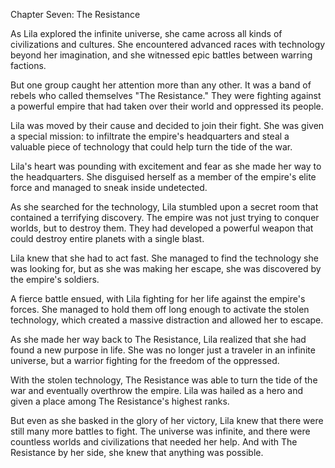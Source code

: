Chapter Seven: The Resistance

As Lila explored the infinite universe, she came across all kinds of civilizations and cultures. She encountered advanced races with technology beyond her imagination, and she witnessed epic battles between warring factions.

But one group caught her attention more than any other. It was a band of rebels who called themselves "The Resistance." They were fighting against a powerful empire that had taken over their world and oppressed its people.

Lila was moved by their cause and decided to join their fight. She was given a special mission: to infiltrate the empire's headquarters and steal a valuable piece of technology that could help turn the tide of the war.

Lila's heart was pounding with excitement and fear as she made her way to the headquarters. She disguised herself as a member of the empire's elite force and managed to sneak inside undetected.

As she searched for the technology, Lila stumbled upon a secret room that contained a terrifying discovery. The empire was not just trying to conquer worlds, but to destroy them. They had developed a powerful weapon that could destroy entire planets with a single blast.

Lila knew that she had to act fast. She managed to find the technology she was looking for, but as she was making her escape, she was discovered by the empire's soldiers.

A fierce battle ensued, with Lila fighting for her life against the empire's forces. She managed to hold them off long enough to activate the stolen technology, which created a massive distraction and allowed her to escape.

As she made her way back to The Resistance, Lila realized that she had found a new purpose in life. She was no longer just a traveler in an infinite universe, but a warrior fighting for the freedom of the oppressed.

With the stolen technology, The Resistance was able to turn the tide of the war and eventually overthrow the empire. Lila was hailed as a hero and given a place among The Resistance's highest ranks.

But even as she basked in the glory of her victory, Lila knew that there were still many more battles to fight. The universe was infinite, and there were countless worlds and civilizations that needed her help. And with The Resistance by her side, she knew that anything was possible.
